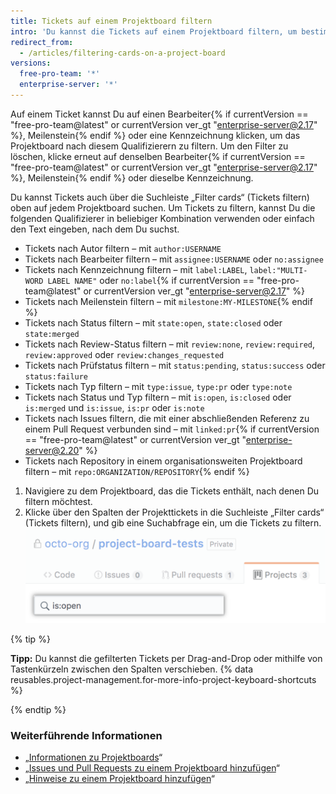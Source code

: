 ```yaml
---
title: Tickets auf einem Projektboard filtern
intro: 'Du kannst die Tickets auf einem Projektboard filtern, um bestimmte Tickets zu suchen oder eine Teilmenge der Tickets anzuzeigen.'
redirect_from:
  - /articles/filtering-cards-on-a-project-board
versions:
  free-pro-team: '*'
  enterprise-server: '*'
---
```


Auf einem Ticket kannst Du auf einen Bearbeiter{% if currentVersion == "free-pro-team@latest" or currentVersion ver_gt "enterprise-server@2.17" %}, Meilenstein{% endif %} oder eine Kennzeichnung klicken, um das Projektboard nach diesem Qualifizierern zu filtern. Um den Filter zu löschen, klicke erneut auf denselben Bearbeiter{% if currentVersion == "free-pro-team@latest" or currentVersion ver_gt "enterprise-server@2.17" %}, Meilenstein{% endif %} oder dieselbe Kennzeichnung.

Du kannst Tickets auch über die Suchleiste „Filter cards“ (Tickets filtern) oben auf jedem Projektboard suchen. Um Tickets zu filtern, kannst Du die folgenden Qualifizierer in beliebiger Kombination verwenden oder einfach den Text eingeben, nach dem Du suchst.

- Tickets nach Autor filtern – mit `author:USERNAME`
- Tickets nach Bearbeiter filtern – mit `assignee:USERNAME` oder `no:assignee`
- Tickets nach Kennzeichnung filtern – mit `label:LABEL`, `label:"MULTI-WORD LABEL NAME"` oder `no:label`{% if currentVersion == "free-pro-team@latest" or currentVersion ver_gt "enterprise-server@2.17" %}
- Tickets nach Meilenstein filtern – mit `milestone:MY-MILESTONE`{% endif %}
- Tickets nach Status filtern – mit `state:open`, `state:closed` oder `state:merged`
- Tickets nach Review-Status filtern – mit `review:none`, `review:required`, `review:approved` oder `review:changes_requested`
- Tickets nach Prüfstatus filtern – mit `status:pending`, `status:success` oder `status:failure`
- Tickets nach Typ filtern – mit `type:issue`, `type:pr` oder `type:note`
- Tickets nach Status und Typ filtern – mit `is:open`, `is:closed` oder `is:merged` und `is:issue`, `is:pr` oder `is:note`
- Tickets nach Issues filtern, die mit einer abschließenden Referenz zu einem Pull Request verbunden sind – mit `linked:pr`{% if currentVersion == "free-pro-team@latest" or currentVersion ver_gt "enterprise-server@2.20" %}
- Tickets nach Repository in einem organisationsweiten Projektboard filtern – mit `repo:ORGANIZATION/REPOSITORY`{% endif %}

1. Navigiere zu dem Projektboard, das die Tickets enthält, nach denen Du filtern möchtest.
2. Klicke über den Spalten der Projekttickets in die Suchleiste „Filter cards“ (Tickets filtern), und gib eine Suchabfrage ein, um die Tickets zu filtern. ![Suchleiste zum Filtern der Tickets](/assets/images/help/projects/filter-card-search-bar.png)

{% tip %}

**Tipp:** Du kannst die gefilterten Tickets per Drag-and-Drop oder mithilfe von Tastenkürzeln zwischen den Spalten verschieben. {% data reusables.project-management.for-more-info-project-keyboard-shortcuts %}

{% endtip %}

### Weiterführende Informationen

- „[Informationen zu Projektboards](/articles/about-project-boards)“
- „[Issues und Pull Requests zu einem Projektboard hinzufügen](/articles/adding-issues-and-pull-requests-to-a-project-board)“
- „[Hinweise zu einem Projektboard hinzufügen](/articles/adding-notes-to-a-project-board)“
